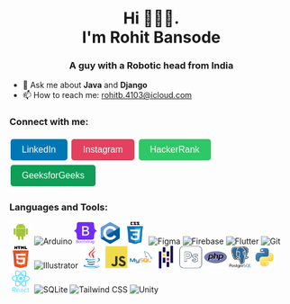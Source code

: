 <!DOCTYPE html>
<html lang="en">
<head>
<meta charset="UTF-8">
<meta name="viewport" content="width=device-width, initial-scale=1.0">
<!-- <title>Rohit Bansode</title> -->
</head>
<body>

<h1 align="center">Hi 👨🏻‍💻.   <br>    I'm Rohit Bansode</h1>
<h3 align="center">A guy with a Robotic head from India</h3>

<ul>
  <li>💬 Ask me about <strong>Java</strong> and <strong>Django</strong></li>
  <li>📫 How to reach me: <a href="mailto:rohitb.4103@icloud.com">rohitb.4103@icloud.com</a></li>
</ul>

<h3 align="left">Connect with me:</h3>
<p align="left">
  <a href="https://linkedin.com/in/https://linkedin.com/in/rohit-bansode04" target="_blank" rel="noopener noreferrer"><button style="background-color: #0077B5; border: none; color: white; padding: 10px 20px; text-align: center; text-decoration: none; display: inline-block; font-size: 16px; margin: 4px 2px; cursor: pointer; border-radius: 5px;"><i class="fa fa-linkedin"></i> LinkedIn</button></a>
  <a href="https://instagram.com/https://www.instagram.com/rohit4103_/" target="_blank" rel="noopener noreferrer"><button style="background-color: #E4405F; border: none; color: white; padding: 10px 20px; text-align: center; text-decoration: none; display: inline-block; font-size: 16px; margin: 4px 2px; cursor: pointer; border-radius: 5px;"><i class="fa fa-instagram"></i> Instagram</button></a>
  <a href="https://www.hackerrank.com/https://www.hackerrank.com/profile/rohitrbansode03" target="_blank" rel="noopener noreferrer"><button style="background-color: #2EC866; border: none; color: white; padding: 10px 20px; text-align: center; text-decoration: none; display: inline-block; font-size: 16px; margin: 4px 2px; cursor: pointer; border-radius: 5px;"><i class="fa fa-code"></i> HackerRank</button></a>
  <a href="https://auth.geeksforgeeks.org/user/https://auth.geeksforgeeks.org/user/rohitbd4zz/" target="_blank" rel="noopener noreferrer"><button style="background-color: #0F9D58; border: none; color: white; padding: 10px 20px; text-align: center; text-decoration: none; display: inline-block; font-size: 16px; margin: 4px 2px; cursor: pointer; border-radius: 5px;"><i class="fa fa-code"></i> GeeksforGeeks</button></a>
</p>

<h3 align="left">Languages and Tools:</h3>
<p align="left">
  <img src="https://raw.githubusercontent.com/devicons/devicon/master/icons/android/android-original-wordmark.svg" alt="Android" width="40" height="40"/>
  <img src="https://cdn.worldvectorlogo.com/logos/arduino-1.svg" alt="Arduino" width="40" height="40"/>
  <img src="https://raw.githubusercontent.com/devicons/devicon/master/icons/bootstrap/bootstrap-plain-wordmark.svg" alt="Bootstrap" width="40" height="40"/>
  <img src="https://raw.githubusercontent.com/devicons/devicon/master/icons/c/c-original.svg" alt="C" width="40" height="40"/>
  <img src="https://raw.githubusercontent.com/devicons/devicon/master/icons/css3/css3-original-wordmark.svg" alt="CSS3" width="40" height="40"/>
  <img src="https://www.vectorlogo.zone/logos/figma/figma-icon.svg" alt="Figma" width="40" height="40"/>
  <img src="https://www.vectorlogo.zone/logos/firebase/firebase-icon.svg" alt="Firebase" width="40" height="40"/>
  <img src="https://www.vectorlogo.zone/logos/flutterio/flutterio-icon.svg" alt="Flutter" width="40" height="40"/>
  <img src="https://www.vectorlogo.zone/logos/git-scm/git-scm-icon.svg" alt="Git" width="40" height="40"/>
  <img src="https://raw.githubusercontent.com/devicons/devicon/master/icons/html5/html5-original-wordmark.svg" alt="HTML5" width="40" height="40"/>
  <img src="https://www.vectorlogo.zone/logos/adobe_illustrator/adobe_illustrator-icon.svg" alt="Illustrator" width="40" height="40"/>
  <img src="https://raw.githubusercontent.com/devicons/devicon/master/icons/java/java-original.svg" alt="Java" width="40" height="40"/>
  <img src="https://raw.githubusercontent.com/devicons/devicon/master/icons/javascript/javascript-original.svg" alt="JavaScript" width="40" height="40"/>
  <img src="https://raw.githubusercontent.com/devicons/devicon/master/icons/mysql/mysql-original-wordmark.svg" alt="MySQL" width="40" height="40"/>
  <img src="https://raw.githubusercontent.com/devicons/devicon/2ae2a900d2f041da66e950e4d48052658d850630/icons/pandas/pandas-original.svg" alt="Pandas" width="40" height="40"/>
  <img src="https://raw.githubusercontent.com/devicons/devicon/master/icons/photoshop/photoshop-line.svg" alt="Photoshop" width="40" height="40"/>
  <img src="https://raw.githubusercontent.com/devicons/devicon/master/icons/php/php-original.svg" alt="PHP" width="40" height="40"/>
  <img src="https://raw.githubusercontent.com/devicons/devicon/master/icons/postgresql/postgresql-original-wordmark.svg" alt="PostgreSQL" width="40" height="40"/>
  <img src="https://raw.githubusercontent.com/devicons/devicon/master/icons/python/python-original.svg" alt="Python" width="40" height="40"/>
  <img src="https://raw.githubusercontent.com/devicons/devicon/master/icons/react/react-original-wordmark.svg" alt="React.js" width="40" height="40"/>
  <img src="https://www.vectorlogo.zone/logos/sqlite/sqlite-icon.svg" alt="SQLite" width="40" height="40"/>
  <img src="https://www.vectorlogo.zone/logos/tailwindcss/tailwindcss-icon.svg" alt="Tailwind CSS" width="40" height="40"/>
  <img src="https://www.vectorlogo.zone/logos/unity3d/unity3d-icon.svg" alt="Unity" width="40" height="40"/>
</p>

</body>
</html>
